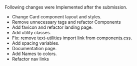 Following changes were Implemented after the submission.

- Change Card component layout and styles.
- Remove unnecessary tags and refactor Components
- Add favicon and refactor landing page.
- Add utility classes.
- Fix: remove text-utilities import link from components.css.
- Add spacing variables.
- Documentation page.
- Add Names to colors.
- Refactor nav links
